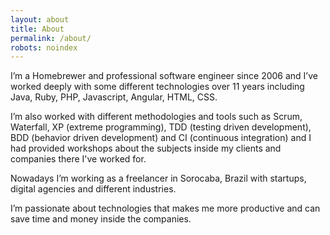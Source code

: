 ```yaml
---
layout: about
title: About
permalink: /about/
robots: noindex
---
```


I’m a Homebrewer and professional software engineer since 2006 and I’ve worked deeply with some different technologies over 11 years including Java, Ruby, PHP, Javascript, Angular, HTML, CSS.

I’m also worked with different methodologies and tools such as Scrum, Waterfall, XP (extreme programming), TDD (testing driven development), BDD (behavior driven development) and CI (continuous integration) and I had provided workshops about the subjects inside my clients and companies there I've worked for.

Nowadays I’m working as a freelancer in Sorocaba, Brazil with startups, digital agencies and different industries.

I’m passionate about technologies that makes me more productive and can save time and money inside the companies.